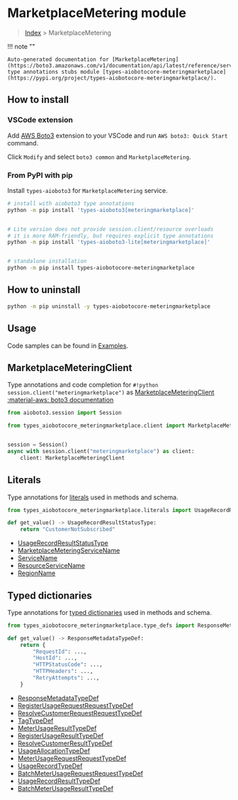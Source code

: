 # MarketplaceMetering module

> [Index](../README.md) > MarketplaceMetering


!!! note ""

    Auto-generated documentation for [MarketplaceMetering](https://boto3.amazonaws.com/v1/documentation/api/latest/reference/services/meteringmarketplace.html#MarketplaceMetering)
    type annotations stubs module [types-aiobotocore-meteringmarketplace](https://pypi.org/project/types-aiobotocore-meteringmarketplace/).

## How to install

### VSCode extension

Add [AWS Boto3](https://marketplace.visualstudio.com/items?itemName=Boto3typed.boto3-ide)
extension to your VSCode and run `AWS boto3: Quick Start` command.

Click `Modify` and select `boto3 common` and `MarketplaceMetering`.

### From PyPI with pip

Install `types-aioboto3` for `MarketplaceMetering` service.

```bash
# install with aioboto3 type annotations
python -m pip install 'types-aioboto3[meteringmarketplace]'


# Lite version does not provide session.client/resource overloads
# it is more RAM-friendly, but requires explicit type annotations
python -m pip install 'types-aioboto3-lite[meteringmarketplace]'


# standalone installation
python -m pip install types-aiobotocore-meteringmarketplace
```



## How to uninstall

```bash
python -m pip uninstall -y types-aiobotocore-meteringmarketplace
```

## Usage

Code samples can be found in [Examples](./usage.md).

## MarketplaceMeteringClient

Type annotations and code completion for  `#!python session.client("meteringmarketplace")` as [MarketplaceMeteringClient](./client.md)
[:material-aws: boto3 documentation](https://boto3.amazonaws.com/v1/documentation/api/latest/reference/services/meteringmarketplace.html#MarketplaceMetering.Client)

```python title="Usage example"
from aioboto3.session import Session

from types_aiobotocore_meteringmarketplace.client import MarketplaceMeteringClient


session = Session()
async with session.client("meteringmarketplace") as client:
    client: MarketplaceMeteringClient
```








## Literals

Type annotations for [literals](./literals.md) used in methods and schema.

```python title="Usage example"
from types_aiobotocore_meteringmarketplace.literals import UsageRecordResultStatusType

def get_value() -> UsageRecordResultStatusType:
    return "CustomerNotSubscribed"
```

- [UsageRecordResultStatusType](./literals.md#usagerecordresultstatustype)
- [MarketplaceMeteringServiceName](./literals.md#marketplacemeteringservicename)
- [ServiceName](./literals.md#servicename)
- [ResourceServiceName](./literals.md#resourceservicename)
- [RegionName](./literals.md#regionname)




## Typed dictionaries

Type annotations for [typed dictionaries](./type_defs.md) used in methods and schema.

```python title="Usage example"
from types_aiobotocore_meteringmarketplace.type_defs import ResponseMetadataTypeDef

def get_value() -> ResponseMetadataTypeDef:
    return {
        "RequestId": ...,
        "HostId": ...,
        "HTTPStatusCode": ...,
        "HTTPHeaders": ...,
        "RetryAttempts": ...,
    }
```

- [ResponseMetadataTypeDef](./type_defs.md#responsemetadatatypedef)
- [RegisterUsageRequestRequestTypeDef](./type_defs.md#registerusagerequestrequesttypedef)
- [ResolveCustomerRequestRequestTypeDef](./type_defs.md#resolvecustomerrequestrequesttypedef)
- [TagTypeDef](./type_defs.md#tagtypedef)
- [MeterUsageResultTypeDef](./type_defs.md#meterusageresulttypedef)
- [RegisterUsageResultTypeDef](./type_defs.md#registerusageresulttypedef)
- [ResolveCustomerResultTypeDef](./type_defs.md#resolvecustomerresulttypedef)
- [UsageAllocationTypeDef](./type_defs.md#usageallocationtypedef)
- [MeterUsageRequestRequestTypeDef](./type_defs.md#meterusagerequestrequesttypedef)
- [UsageRecordTypeDef](./type_defs.md#usagerecordtypedef)
- [BatchMeterUsageRequestRequestTypeDef](./type_defs.md#batchmeterusagerequestrequesttypedef)
- [UsageRecordResultTypeDef](./type_defs.md#usagerecordresulttypedef)
- [BatchMeterUsageResultTypeDef](./type_defs.md#batchmeterusageresulttypedef)

